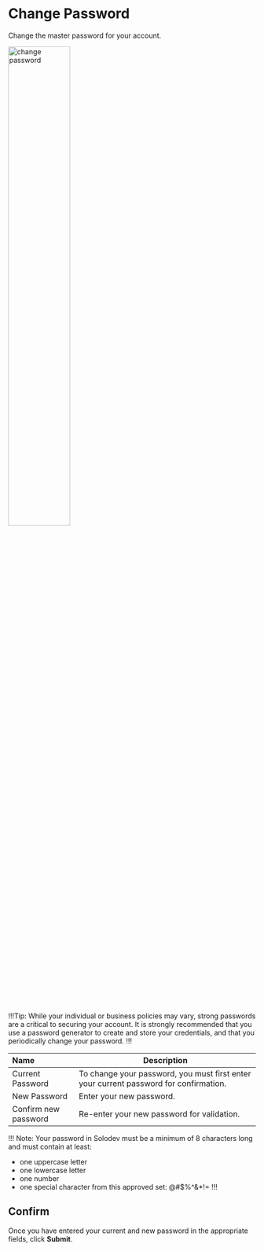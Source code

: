 # Change Password

Change the master password for your account. 

<img src="../../../images/account-change-password.png" alt="change password" style="width: 50%; display: block"></a>

!!!Tip:
While your individual or business policies may vary, strong passwords are a critical to securing your account. It is strongly recommended that you use a password generator to create and store your credentials, and that you periodically change your password. 
!!!

**Name** | **Description** 
:--- | ---
Current Password | To change your password, you must first enter your current password for confirmation.
New Password | Enter your new password. 
Confirm new password | Re-enter your new password for validation. 

!!! Note:
Your password in Solodev must be a minimum of 8 characters long and must contain at least:
- one uppercase letter
- one lowercase letter
- one number
- one special character from this approved set: @#$%^&*!=
!!!

## Confirm

Once you have entered your current and new password in the appropriate fields, click **Submit**.